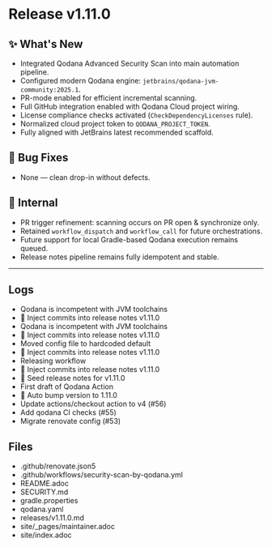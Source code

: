 # Release v1.11.0

## ✨ What's New

- Integrated Qodana Advanced Security Scan into main automation pipeline.
- Configured modern Qodana engine: `jetbrains/qodana-jvm-community:2025.1`.
- PR-mode enabled for efficient incremental scanning.
- Full GitHub integration enabled with Qodana Cloud project wiring.
- License compliance checks activated (`CheckDependencyLicenses` rule).
- Normalized cloud project token to `QODANA_PROJECT_TOKEN`.
- Fully aligned with JetBrains latest recommended scaffold.

## 🐛 Bug Fixes

- None — clean drop-in without defects.

## 🔬 Internal

- PR trigger refinement: scanning occurs on PR open & synchronize only.
- Retained `workflow_dispatch` and `workflow_call` for future orchestrations.
- Future support for local Gradle-based Qodana execution remains queued.
- Release notes pipeline remains fully idempotent and stable.

---
## Logs

- Qodana is incompetent with JVM toolchains
- 📝 Inject commits into release notes v1.11.0
- Qodana is incompetent with JVM toolchains
- 📝 Inject commits into release notes v1.11.0
- Moved config file to hardcoded default
- 📝 Inject commits into release notes v1.11.0
- Releasing workflow
- 📝 Inject commits into release notes v1.11.0
- 📝 Seed release notes for v1.11.0
- First draft of Qodana Action
- 🔼 Auto bump version to 1.11.0
- Update actions/checkout action to v4 (#56)
- Add qodana CI checks (#55)
- Migrate renovate config (#53)

## Files

- .github/renovate.json5
- .github/workflows/security-scan-by-qodana.yml
- README.adoc
- SECURITY.md
- gradle.properties
- qodana.yaml
- releases/v1.11.0.md
- site/_pages/maintainer.adoc
- site/index.adoc
